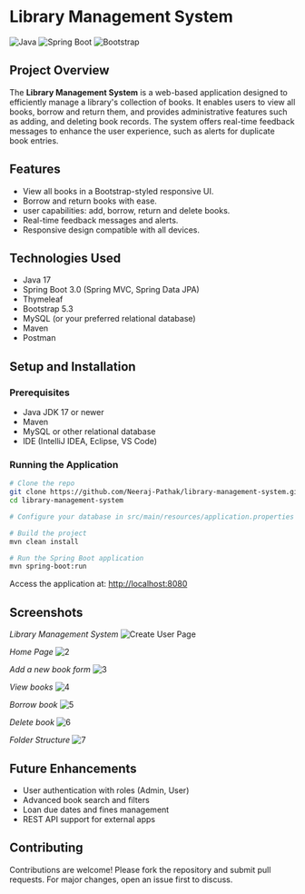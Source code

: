 # Library Management System

![Java](https://img.shields.io/badge/Java-17-blue)
![Spring Boot](https://img.shields.io/badge/Spring_Boot-3.0-green)
![Bootstrap](https://img.shields.io/badge/Bootstrap-5.3-purple)

## Project Overview

The **Library Management System** is a web-based application designed to efficiently manage a library's collection of books. It enables users to view all books, borrow and return them, and provides administrative features such as adding, and deleting book records. The system offers real-time feedback messages to enhance the user experience, such as alerts for duplicate book entries.

## Features

- View all books in a Bootstrap-styled responsive UI.
- Borrow and return books with ease.
- user capabilities: add, borrow, return and delete books.
- Real-time feedback messages and alerts.
- Responsive design compatible with all devices.

## Technologies Used

- Java 17
- Spring Boot 3.0 (Spring MVC, Spring Data JPA)
- Thymeleaf
- Bootstrap 5.3
- MySQL (or your preferred relational database)
- Maven
- Postman

## Setup and Installation

### Prerequisites

- Java JDK 17 or newer
- Maven
- MySQL or other relational database
- IDE (IntelliJ IDEA, Eclipse, VS Code)

### Running the Application

```bash
# Clone the repo
git clone https://github.com/Neeraj-Pathak/library-management-system.git
cd library-management-system

# Configure your database in src/main/resources/application.properties

# Build the project
mvn clean install

# Run the Spring Boot application
mvn spring-boot:run
````

Access the application at: [http://localhost:8080](http://localhost:8080)

## Screenshots

*Library Management System*
![Create User Page](https://github.com/user-attachments/assets/cb42d591-cbc6-49da-9315-480103f0532e)

*Home Page*
![2](https://github.com/user-attachments/assets/c839ac6c-6a9c-410e-939e-975fd8ffcc4c)

*Add a new book form*
![3](https://github.com/user-attachments/assets/b412ac57-750b-485e-b324-c5d0d3c65ba4)

*View books*
![4](https://github.com/user-attachments/assets/3bb0ccbd-c82b-4975-92d6-c66f60210b7d)

*Borrow book*
![5](https://github.com/user-attachments/assets/bcf77c35-b9d8-416f-81ba-2b13cf687750)

*Delete book*
![6](https://github.com/user-attachments/assets/78babdbc-ebfa-4372-b806-aeca14edab2a)

*Folder Structure*
![7](https://github.com/user-attachments/assets/d2c87f28-77e8-41c4-a480-ddaa426706dd)





## Future Enhancements

* User authentication with roles (Admin, User)
* Advanced book search and filters
* Loan due dates and fines management
* REST API support for external apps

## Contributing

Contributions are welcome! Please fork the repository and submit pull requests. For major changes, open an issue first to discuss.

